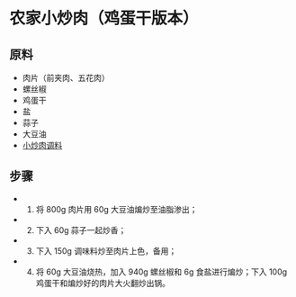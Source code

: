 # 农家小炒肉（鸡蛋干版本）

## 原料
- 肉片（前夹肉、五花肉）
- 螺丝椒
- 鸡蛋干
- 盐
- 蒜子
- 大豆油
- [小炒肉调料](/配料/小炒肉调料.md)

## 步骤
- 1. 将 800g 肉片用 60g 大豆油煸炒至油脂渗出；
- 2. 下入 60g 蒜子一起炒香；
- 3. 下入 150g 调味料炒至肉片上色，备用；
- 4. 将 60g 大豆油烧热，加入 940g 螺丝椒和 6g 食盐进行煸炒；下入 100g 鸡蛋干和煸炒好的肉片大火翻炒出锅。